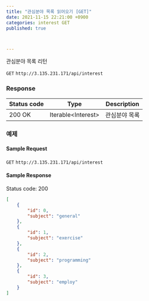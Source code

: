 ```yaml
---
title: "관심분야 목록 읽어오기 [GET]"
date: 2021-11-15 22:21:00 +0900
categories: interest GET
published: true



---
```


관심분야 목록 리턴

`GET` `http://3.135.231.171/api/interest`

### Response

| Status code | Type                | Description   |
| ----------- | ------------------- | ------------- |
| 200 OK      | Iterable\<Interest> | 관심분야 목록 |



### 예제

#### Sample Request

`GET` `http://3.135.231.171/api/interest`

#### Sample Response

Status code: 200

```json
[
    {
        "id": 0,
        "subject": "general"
    },
    {
        "id": 1,
        "subject": "exercise"
    },
    {
        "id": 2,
        "subject": "programming"
    },
    {
        "id": 3,
        "subject": "employ"
    }
]
```

